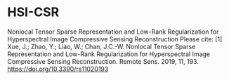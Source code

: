 # HSI-CSR
Nonlocal Tensor Sparse Representation and Low-Rank Regularization for Hyperspectral Image Compressive Sensing Reconstruction 
Please cite: [1] Xue, J.; Zhao, Y.; Liao, W.; Chan, J.C.-W. Nonlocal Tensor Sparse Representation and Low-Rank Regularization for Hyperspectral Image Compressive Sensing Reconstruction. Remote Sens. 2019, 11, 193. https://doi.org/10.3390/rs11020193 
